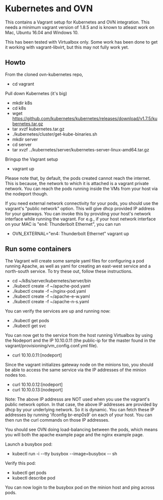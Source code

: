 Kubernetes and OVN
==================

This contains a Vagrant setup for Kubernetes and OVN integration.  This needs
a minimum vagrant version of 1.8.5 and is known to atleast work on Mac,
Ubuntu 16.04 and Windows 10.

This has been tested with Virtualbox only.  Some work has been done to get it
working with vagrant-libvirt, but this may not fully work yet.

Howto
-----

From the cloned ovn-kubernetes repo,
* cd vagrant

Pull down Kubernetes (it's big)

* mkdir k8s
* cd k8s
* wget https://github.com/kubernetes/kubernetes/releases/download/v1.7.5/kubernetes.tar.gz
* tar xvzf kubernetes.tar.gz
* ./kubernetes/cluster/get-kube-binaries.sh
* mkdir server
* cd server
* tar xvzf ../kubernetes/server/kubernetes-server-linux-amd64.tar.gz

Bringup the Vagrant setup

* vagrant up

Please note that, by default, the pods created cannot reach the internet.
This is because, the network to which it is attached is a vagrant private
network.  You can reach the pods running inside the VMs from your host via
the nodeport though.

If you need external network connectivity for your pods, you should use
the vagrant's "public network" option. This will give dhcp provided IP
address for your gateways. You can invoke this by providing your host's
network interface while running the vagrant. For e.g., if your host network
interface on your MAC is "en4: Thunderbolt Ethernet", you can run

* OVN_EXTERNAL="en4: Thunderbolt Ethernet" vagrant up

Run some containers
-------------------

The Vagrant will create some sample yaml files for configuring a pod
running Apache, as well as yaml for creating an east-west service and
a north-south service. To try these out, follow these instructions.

* cd ~/k8s/server/kubernetes/server/bin
* ./kubectl create -f ~/apache-pod.yaml
* ./kubectl create -f ~/nginx-pod.yaml
* ./kubectl create -f ~/apache-e-w.yaml
* ./kubectl create -f ~/apache-n-s.yaml

You can verify the services are up and running now:

* ./kubectl get pods
* ./kubectl get svc

You can now get to the service from the host running Virtualbox by using
the Nodeport and the IP 10.10.0.11 (the public-ip for the master found in
the vagrant/provisioning/vm_config.conf.yml file).

* curl 10.10.0.11:[nodeport]

Since the vagrant initializes gateway node on the minions too, you should be
able to access the same service via the IP addresses of the minion nodes too.

* curl 10.10.0.12:[nodeport]
* curl 10.10.0.13:[nodeport]

Note: The above IP addresss are NOT used when you use the vagrant's public
network option. In that case, the above IP addresses are provided by dhcp
by your underlying network. So it is dynamic. You can fetch these IP
addresses by running 'ifconfig br-enp0s9' on each of your host.  You can then
run the curl commands on those IP addresses.

You should see OVN doing load-balancing between the pods, which means you will
both the apache example page and the nginx example page.

Launch a busybox pod:

* kubectl run -i --tty busybox --image=busybox -- sh

Verify this pod:

* kubectl get pods
* kubectl describe pod <busybox pod name>

You can now login to the busybox pod on the minion host and ping across pods.
